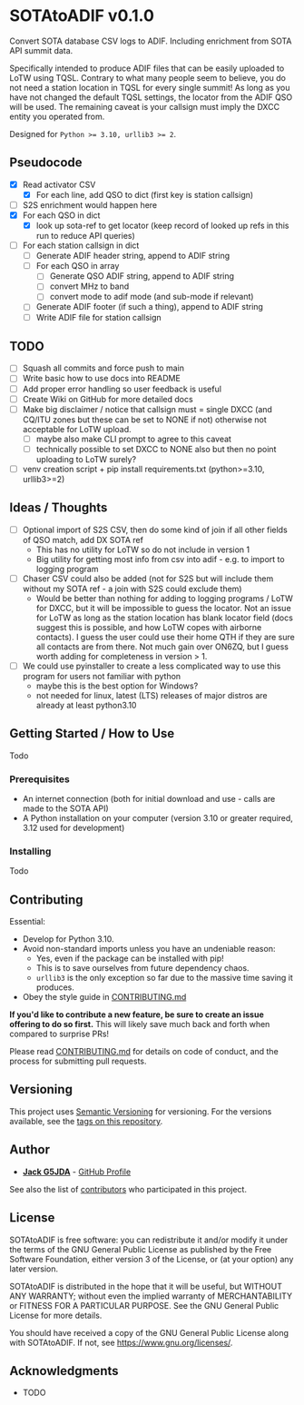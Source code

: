 # SOTAtoADIF v0.1.0

Convert SOTA database CSV logs to ADIF. Including enrichment from SOTA API summit data.

Specifically intended to produce ADIF files that can be easily uploaded to LoTW using TQSL.
Contrary to what many people seem to believe, you do not need a station location in TQSL for every single summit!
As long as you have not changed the default TQSL settings, the locator from the ADIF QSO will be used.
The remaining caveat is your callsign must imply the DXCC entity you operated from.

Designed for `Python >= 3.10, urllib3 >= 2`.

## Pseudocode
- [x] Read activator CSV
  - [x] For each line, add QSO to dict (first key is station callsign)
- [ ] S2S enrichment would happen here
- [x] For each QSO in dict
  - [x] look up sota-ref to get locator (keep record of looked up refs in this run to reduce API queries)
- [ ] For each station callsign in dict
  - [ ] Generate ADIF header string, append to ADIF string
  - [ ] For each QSO in array
    - [ ] Generate QSO ADIF string, append to ADIF string
    - [ ] convert MHz to band
    - [ ] convert mode to adif mode (and sub-mode if relevant)
  - [ ] Generate ADIF footer (if such a thing), append to ADIF string
  - [ ] Write ADIF file for station callsign

## TODO
- [ ] Squash all commits and force push to main
- [ ] Write basic how to use docs into README
- [ ] Add proper error handling so user feedback is useful
- [ ] Create Wiki on GitHub for more detailed docs
- [ ] Make big disclaimer / notice that callsign must = single DXCC 
(and CQ/ITU zones but these can be set to NONE if not) otherwise not acceptable for LoTW upload.
  - [ ] maybe also make CLI prompt to agree to this caveat
  - [ ] technically possible to set DXCC to NONE also but then no point uploading to LoTW surely?
- [ ] venv creation script + pip install requirements.txt (python>=3.10, urllib3>=2)
## Ideas / Thoughts

- [ ] Optional import of S2S CSV, then do some kind of join if all other fields of QSO match, add DX SOTA ref
  - This has no utility for LoTW so do not include in version 1
  - Big utility for getting most info from csv into adif - e.g. to import to logging program
- [ ] Chaser CSV could also be added (not for S2S but will include them without my SOTA ref - a join with S2S could exclude them)
  - Would be better than nothing for adding to logging programs / LoTW for DXCC, but it will be impossible to guess the locator.
  Not an issue for LoTW as long as the station location has blank locator field (docs suggest this is possible, and how 
  LoTW copes with airborne contacts). I guess the user could use their home QTH if they are sure all contacts are from 
  there. Not much gain over ON6ZQ, but I guess worth adding for completeness in version > 1.
- [ ] We could use pyinstaller to create a less complicated way to use this program for users not familiar with python
  - maybe this is the best option for Windows?
  - not needed for linux, latest (LTS) releases of major distros are already at least python3.10

## Getting Started / How to Use

Todo

### Prerequisites

- An internet connection (both for initial download and use - calls are made to the SOTA API)
- A Python installation on your computer (version 3.10 or greater required, 3.12 used for development)

### Installing

Todo

## Contributing

Essential:
- Develop for Python 3.10.
- Avoid non-standard imports unless you have an undeniable reason:
  - Yes, even if the package can be installed with pip!
  - This is to save ourselves from future dependency chaos.
  - `urllib3` is the only exception so far due to the massive time saving it produces.
- Obey the style guide in [CONTRIBUTING.md](CONTRIBUTING.md)


**If you'd like to contribute a new feature, be sure to create an issue offering to do so first.**
This will likely save much back and forth when compared to surprise PRs!

Please read [CONTRIBUTING.md](CONTRIBUTING.md) for details on code
of conduct, and the process for submitting pull requests.

## Versioning

This project uses [Semantic Versioning](http://semver.org/) for versioning. For the versions
available, see the [tags on this
repository](https://github.com/G5JDA/SOTAtoADIF/tags).

## Author

  - **[Jack G5JDA](https://g5jda.uk)** -
    [GitHub Profile](https://github.com/G5JDA)

See also the list of
[contributors](https://github.com/G5JDA/SOTAtoADIF/graphs/contributors)
who participated in this project.

## License

SOTAtoADIF is free software: you can redistribute it and/or modify it under the terms of the GNU General Public License
as published by the Free Software Foundation, either version 3 of the License, or (at your option) any later version.

SOTAtoADIF is distributed in the hope that it will be useful, but WITHOUT ANY WARRANTY;
without even the implied warranty of MERCHANTABILITY or FITNESS FOR A PARTICULAR PURPOSE.
See the GNU General Public License for more details.

You should have received a copy of the GNU General Public License along with SOTAtoADIF.
If not, see <https://www.gnu.org/licenses/>.

## Acknowledgments

  - TODO
